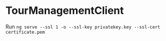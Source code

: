 # TourManagementClient
Run `ng serve --ssl 1 -o --ssl-key privatekey.key --ssl-cert certificate.pem`